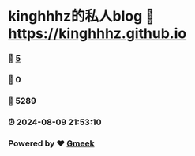 # kinghhhz的私人blog :link: https://kinghhhz.github.io 
### :page_facing_up: [5](https://kinghhhz.github.io/tag.html) 
### :speech_balloon: 0 
### :hibiscus: 5289 
### :alarm_clock: 2024-08-09 21:53:10 
### Powered by :heart: [Gmeek](https://github.com/Meekdai/Gmeek)
